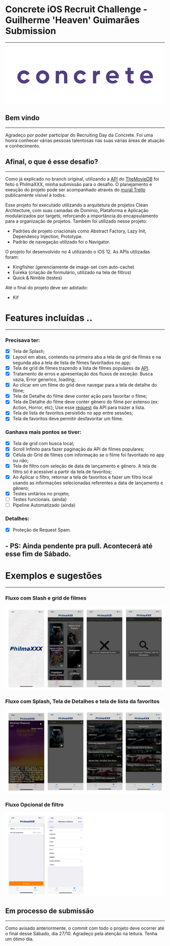 # Concrete iOS Recruit Challenge - Guilherme 'Heaven' Guimarães Submission

---

![Gif](assets/Logo-animado-1.gif)

## Bem vindo

---

Agradeço por poder participar do Recruiting Day da Concrete. Foi uma honra conhecer várias pessoas talentosas nas suas várias áreas de atuação e conhecimento.

## Afinal, o que é esse desafio?

---

Como já explicado no branch original, utilizando a [API](https://developers.themoviedb.org/3/getting-started/introduction) do [TheMovieDB](https://www.themoviedb.org/?language=en) foi feito o PhilmaXXX, minha submissão para o desafio. O planejamento e exeução do projeto pode ser acompanhado através do [mural Trello](https://trello.com/b/C317xMAo/concrete-ios-recruiting-guilherme-guimar%C3%A3es-project-philmaxxx) publicamente visível à todos.

Esse projeto foi executado utilizando a arquitetura de projetos Clean Archtecture, com suas camadas de Domínio, Plataforma e Aplicação modularizados por targets, reforçando a importância do encapsulamento para a organização de projetos. Também foi utilizado nesse projeto:

- Padrões de projeto criacionais como Abstract Factory, Lazy Init, Dependency Injection, Prototype.
- Padrão de navegação utilizado foi o Navigator.

O projeto foi desenvolvido no 4 utilizando o iOS 12. As APIs utilizadas foram:

- Kingfisher (gerenciamente de image-set com auto-cache)
- Eureka (criação de formulário, utilizado na tela de filtros)
- Quick & Nimble (testes)

Até o final do projeto deve ser adotado:
- Kif

# Features incluídas ..

---

### Precisava ter:

- [x] Tela de Splash;
- [x] Layout em abas, contendo na primeira aba a tela de grid de filmes e na segunda aba a tela de lista de filmes favoritados no app;
- [x] Tela de grid de filmes trazendo a lista de filmes populares da [API](https://developers.themoviedb.org/3/movies/get-popular-movies).
- [x] Tratamento de erros e apresentação dos fluxos de exceção: Busca vazia, Error generico, loading;
- [x] Ao clicar em um filme do grid deve navegar para a tela de detalhe do filme;
- [x] Tela de Detalhe do filme deve conter ação para favoritar o filme;
- [x] Tela de Detalhe do filme deve conter gênero do filme por extenso (ex: Action, Horror, etc); Use esse [request](https://developers.themoviedb.org/3/genres/get-movie-list) da API para trazer a lista.
- [x] Tela de lista de favoritos persistido no app entre sessões;
- [x] Tela de favoritos deve permitir desfavoritar um filme.

### Ganhava mais pontos se tiver:

- [x] Tela de grid com busca local;
- [x] Scroll Infinito para fazer paginação da API de filmes populares;
- [x] Célula do Grid de filmes com informação se o filme foi favoritado no app ou não;
- [x] Tela de filtro com seleção de data de lançamento e gênero. A tela de filtro só é acessível a partir da tela de favoritos;
- [x] Ao Aplicar o filtro, retornar a tela de favoritos e fazer um filtro local usando as informações selecionadas referentes a data de lançamento e gênero;
- [x] Testes unitários no projeto;
- [ ] Testes funcionais. (ainda)
- [ ] Pipeline Automatizado (ainda)

### Detalhes:

- [x] Proteção de Request Spam.

## - PS: Ainda pendente pra pull. Acontecerá até esse fim de Sábado.

# Exemplos e sugestões

---

### Fluxo com Slash e grid de filmes

![Image of Yaktocat](assets/flow/app-example-01.png)

### Fluxo com Splash, Tela de Detalhes e tela de lista da favoritos

![Image of Yaktocat](assets/flow/app-example-02.png)

### Fluxo Opcional de filtro

![Image of Yaktocat](assets/flow/app-example-03.png)

## **Em processo de submissão**

---

Como avisado anteriormente, o commit com todo o projeto deve ocorrer até o final desse Sábado, dia 27/10.
Agradeço pela atenção na leitura. Tenha um ótimo dia.
